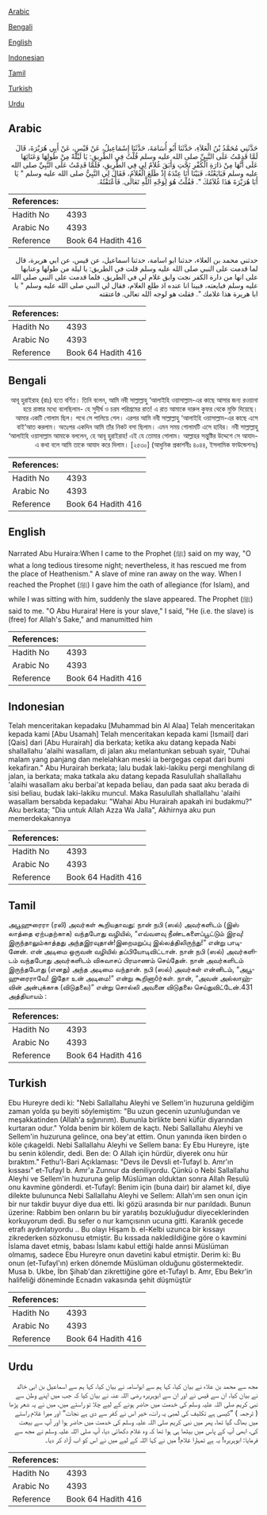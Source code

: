 [Arabic](#arabic)

[Bengali](#bengali)

[English](#english)

[Indonesian](#indonesian)

[Tamil](#tamil)

[Turkish](#turkish)

[Urdu](#urdu)

## Arabic


<div dir="rtl" lang="ar" style={{fontSize:'larger',backgroundColor:'#f8f9fa',padding:20}}>
حَدَّثَنِي مُحَمَّدُ بْنُ الْعَلاَءِ، حَدَّثَنَا أَبُو أُسَامَةَ، حَدَّثَنَا إِسْمَاعِيلُ، عَنْ قَيْسٍ، عَنْ أَبِي هُرَيْرَةَ، قَالَ لَمَّا قَدِمْتُ عَلَى النَّبِيِّ صلى الله عليه وسلم قُلْتُ فِي الطَّرِيقِ: يَا لَيْلَةً مِنْ طُولِهَا وَعَنَائِهَا عَلَى أَنَّهَا مِنْ دَارَةِ الْكُفْرِ نَجَّتِ وَأَبَقَ غُلاَمٌ لِي فِي الطَّرِيقِ، فَلَمَّا قَدِمْتُ عَلَى النَّبِيِّ صلى الله عليه وسلم فَبَايَعْتُهُ، فَبَيْنَا أَنَا عِنْدَهُ إِذْ طَلَعَ الْغُلاَمُ، فَقَالَ لِي النَّبِيُّ صلى الله عليه وسلم ‏"‏ يَا أَبَا هُرَيْرَةَ هَذَا غُلاَمُكَ ‏"‏‏.‏ فَقُلْتُ هُوَ لِوَجْهِ اللَّهِ تَعَالَى‏.‏ فَأَعْتَقْتُهُ‏.‏
</div>
<div style={{backgroundColor:'#f8f9fa',padding:20, marginBottom: 10}}><table> <thead> <tr> <th>References:</th> <th></th> </tr> </thead> <tbody><tr><td>Hadith No</td><td>4393</td></tr><tr><td>Arabic No</td><td>4393</td></tr><tr><td>Reference</td><td>Book 64 Hadith 416</td></tr></tbody></table></div>


<div dir="rtl" lang="ar" style={{fontSize:'larger',backgroundColor:'#f8f9fa',padding:20}}>
حدثني محمد بن العلاء، حدثنا ابو اسامة، حدثنا اسماعيل، عن قيس، عن ابي هريرة، قال لما قدمت على النبي صلى الله عليه وسلم قلت في الطريق: يا ليلة من طولها وعنايها على انها من دارة الكفر نجت وابق غلام لي في الطريق، فلما قدمت على النبي صلى الله عليه وسلم فبايعته، فبينا انا عنده اذ طلع الغلام، فقال لي النبي صلى الله عليه وسلم " يا ابا هريرة هذا غلامك ". فقلت هو لوجه الله تعالى. فاعتقته
</div>
<div style={{backgroundColor:'#f8f9fa',padding:20, marginBottom: 10}}><table> <thead> <tr> <th>References:</th> <th></th> </tr> </thead> <tbody><tr><td>Hadith No</td><td>4393</td></tr><tr><td>Arabic No</td><td>4393</td></tr><tr><td>Reference</td><td>Book 64 Hadith 416</td></tr></tbody></table></div>

## Bengali


<div dir="rtl" lang="bn" style={{fontSize:'larger',backgroundColor:'#f8f9fa',padding:20}}>
আবূ হুরাইরাহ (রাঃ) হতে বর্ণিত। তিনি বলেন, আমি নবী সাল্লাল্লাহু ‘আলাইহি ওয়াসাল্লাম-এর কাছে আসার জন্য রওয়ানা হয়ে রাস্তার মধ্যে বলেছিলাম- হে সুদীর্ঘ ও চরম পরিশ্রমের রাত! এ রাত আমাকে দারুল কুফর থেকে মুক্তি দিয়েছে। আমার একটি গোলাম ছিল। পথে সে পালিয়ে গেল। এরপর আমি নবী সাল্লাল্লাহু ‘আলাইহি ওয়াসাল্লাম-এর কাছে এসে বাই‘আত করলাম। অতঃপর একদিন আমি তাঁর নিকট বসা ছিলাম। এমন সময় গোলামটি এসে হাযির। নবী সাল্লাল্লাহু ‘আলাইহি ওয়াসাল্লাম আমাকে বললেন, হে আবূ হুরাইরাহ! এই যে তোমার গোলাম। আল্লাহর সন্তুষ্টির উদ্দেশে সে আযাদ-এ কথা বলে আমি তাকে আযাদ করে দিলাম। [২৫৩০] (আধুনিক প্রকাশনীঃ ৪০৪৪, ইসলামিক ফাউন্ডেশনঃ)
</div>
<div style={{backgroundColor:'#f8f9fa',padding:20, marginBottom: 10}}><table> <thead> <tr> <th>References:</th> <th></th> </tr> </thead> <tbody><tr><td>Hadith No</td><td>4393</td></tr><tr><td>Arabic No</td><td>4393</td></tr><tr><td>Reference</td><td>Book 64 Hadith 416</td></tr></tbody></table></div>

## English


<div dir="ltr" lang="en" style={{fontSize:'larger',backgroundColor:'#f8f9fa',padding:20}}>
Narrated Abu Huraira:When I came to the Prophet (ﷺ) said on my way, "O what a long tedious tiresome night; nevertheless, it has rescued me from the place of Heathenism." A slave of mine ran away on the way. When I reached the Prophet (ﷺ) I gave him the oath of allegiance (for Islam), and while I was sitting with him, suddenly the slave appeared. The Prophet (ﷺ) said to me. "O Abu Huraira! Here is your slave," I said, "He (i.e. the slave) is (free) for Allah's Sake," and manumitted him
</div>
<div style={{backgroundColor:'#f8f9fa',padding:20, marginBottom: 10}}><table> <thead> <tr> <th>References:</th> <th></th> </tr> </thead> <tbody><tr><td>Hadith No</td><td>4393</td></tr><tr><td>Arabic No</td><td>4393</td></tr><tr><td>Reference</td><td>Book 64 Hadith 416</td></tr></tbody></table></div>

## Indonesian


<div dir="ltr" lang="id" style={{fontSize:'larger',backgroundColor:'#f8f9fa',padding:20}}>
Telah menceritakan kepadaku [Muhammad bin Al Alaa] Telah menceritakan kepada kami [Abu Usamah] Telah menceritakan kepada kami [Ismail] dari [Qais] dari [Abu Hurairah] dia berkata; ketika aku datang kepada Nabi shallallahu 'alaihi wasallam, di jalan aku melantunkan sebuah syair, "Duhai malam yang panjang dan melelahkan meski ia bergegas cepat dari bumi kekafiran." Abu Hurairah berkata; lalu budak laki-lakiku pergi menghilang di jalan, ia berkata; maka tatkala aku datang kepada Rasulullah shallallahu 'alaihi wasallam aku berbai'at kepada beliau, dan pada saat aku berada di sisi beliau, budak laki-lakiku muncul. Maka Rasulullah shallallahu 'alaihi wasallam bersabda kepadaku: "Wahai Abu Hurairah apakah ini budakmu?" Aku berkata; "Dia untuk Allah Azza Wa Jalla", Akhirnya aku pun memerdekakannya
</div>
<div style={{backgroundColor:'#f8f9fa',padding:20, marginBottom: 10}}><table> <thead> <tr> <th>References:</th> <th></th> </tr> </thead> <tbody><tr><td>Hadith No</td><td>4393</td></tr><tr><td>Arabic No</td><td>4393</td></tr><tr><td>Reference</td><td>Book 64 Hadith 416</td></tr></tbody></table></div>

## Tamil


<div dir="ltr" lang="ta" style={{fontSize:'larger',backgroundColor:'#f8f9fa',padding:20}}>
அபூஹுரைரா (ரலி) அவர்கள் கூறியதாவது: நான் நபி (ஸல்) அவர்களிடம் (இஸ் லாத்தை ஏற்பதற்காக) வந்தபோது வழியில், “எவ்வளவு நீண்டகளைப்பூட்டும் இரவு!இருந்தாலும்காத்தது அந்தஇரவுதான்!இறைமறுப்பு இல்லத்திலிருந்து!” என்று பாடினேன். என் அடிமை ஒருவன் வழியில் தப்பியோடிவிட்டான். நான் நபி (ஸல்) அவர்களிடம் வந்தபோது அவர்களிடம் விசுவாசப் பிரமாணம் செய்தேன். நான் அவர்களிடம் இருந்தபோது (எனது) அந்த அடிமை வந்தான். நபி (ஸல்) அவர்கள் என்னிடம், “அபூஹுரைராவே! இதோ உன் அடிமை!” என்று கூறினாôர்கள். நான், “அவன் அல்லாஹ்வின் அன்புக்காக (விடுதலை)” என்று சொல்லி அவனை விடுதலை செய்துவிட்டேன்.431 அத்தியாயம் :
</div>
<div style={{backgroundColor:'#f8f9fa',padding:20, marginBottom: 10}}><table> <thead> <tr> <th>References:</th> <th></th> </tr> </thead> <tbody><tr><td>Hadith No</td><td>4393</td></tr><tr><td>Arabic No</td><td>4393</td></tr><tr><td>Reference</td><td>Book 64 Hadith 416</td></tr></tbody></table></div>

## Turkish


<div dir="ltr" lang="tr" style={{fontSize:'larger',backgroundColor:'#f8f9fa',padding:20}}>
Ebu Hureyre dedi ki: "Nebi Sallallahu Aleyhi ve Sellem'in huzuruna geldiğim zaman yolda şu beyiti söylemiştim: "Bu uzun gecenin uzunluğundan ve meşakkatinden (Allah'a sığınırım). Bununla birlikte beni küfür diyarından kurtaran odur." Yolda benim bir kölem de kaçtı. Nebi Sallallahu Aleyhi ve Sellem'in huzuruna gelince, ona bey'at ettim. Onun yanında iken birden o köle çıkageldi. Nebi Sallallahu Aleyhi ve Sellem bana: Ey Ebu Hureyre, işte bu senin kölendir, dedi. Ben de: O Allah için hürdür, diyerek onu hür bıraktım." Fethu'l-Bari Açıklaması: "Devs ile Devsli et-Tufayl b. Amr'ın kıssası" et-Tufayl b. Amr'a Zunnur da deniliyordu. Çünkü o Nebi Sallallahu Aleyhi ve Sellem'in huzuruna gelip Müslüman olduktan sonra Allah Resulü onu kavmine gönderdi. et-Tufayl: Benim için (buna dair) bir alamet kıl, diye dilekte bulununca Nebi Sallallahu Aleyhi ve Sellem: Allah'ım sen onun için bir nur takdir buyur diye dua etti. İki gözü arasında bir nur parıldadı. Bunun üzerine: Rabbim ben onların bu bir yaratılış bozukluğudur diyeceklerinden korkuyorum dedi. Bu sefer o nur kamçısının ucuna gitti. Karanlık gecede etrafı aydınlatıyordu .. Bu olayı Hişam b. el-Kelbi uzunca bir kıssayı zikrederken sözkonusu etmiştir. Bu kıssada nakledildiğine göre o kavmini İslama davet etmiş, babası İslamı kabul ettiği halde annsi Müslüman olmamış, sadece Ebu Hureyre onun davetini kabul etmiştir. Derim ki: Bu onun (et-Tufayl'ın) erken dönemde Müslüman olduğunu göstermektedir. Musa b. Ukbe, İbn Şihab'dan zikrettiğine göre et-Tufayl b. Amr, Ebu Bekr'in halifeliği döneminde Ecnadın vakasında şehit düşmüştür
</div>
<div style={{backgroundColor:'#f8f9fa',padding:20, marginBottom: 10}}><table> <thead> <tr> <th>References:</th> <th></th> </tr> </thead> <tbody><tr><td>Hadith No</td><td>4393</td></tr><tr><td>Arabic No</td><td>4393</td></tr><tr><td>Reference</td><td>Book 64 Hadith 416</td></tr></tbody></table></div>

## Urdu


<div dir="rtl" lang="ur" style={{fontSize:'larger',backgroundColor:'#f8f9fa',padding:20}}>
مجھ سے محمد بن علاء نے بیان کیا، کہا ہم سے ابواسامہ نے بیان کیا، کہا ہم سے اسماعیل بن ابی خالد نے بیان کیا، ان سے قیس نے اور ان سے ابوہریرہ رضی اللہ عنہ نے بیان کیا کہ جب میں اپنے وطن سے نبی کریم صلی اللہ علیہ وسلم کی خدمت میں حاضر ہونے کے لیے چلا تو راستے میں، میں نے یہ شعر پڑھا ( ترجمہ ) ”کیسی ہے تکلیف کی لمبی یہ رات، خیر اس نے کفر سے دی ہے نجات“ اور میرا غلام راستے میں بھاگ گیا تھا، پھر میں نبی کریم صلی اللہ علیہ وسلم کی خدمت میں حاضر ہوا اور آپ سے بیعت کی، ابھی آپ کے پاس میں بیٹھا ہی ہوا تھا کہ وہ غلام دکھائی دیا، آپ صلی اللہ علیہ وسلم نے مجھ سے فرمایا: ابوہریرہ! یہ ہے تمہارا غلام! میں نے کہا اللہ کے لیے میں نے اس کو اب آزاد کر دیا۔
</div>
<div style={{backgroundColor:'#f8f9fa',padding:20, marginBottom: 10}}><table> <thead> <tr> <th>References:</th> <th></th> </tr> </thead> <tbody><tr><td>Hadith No</td><td>4393</td></tr><tr><td>Arabic No</td><td>4393</td></tr><tr><td>Reference</td><td>Book 64 Hadith 416</td></tr></tbody></table></div>